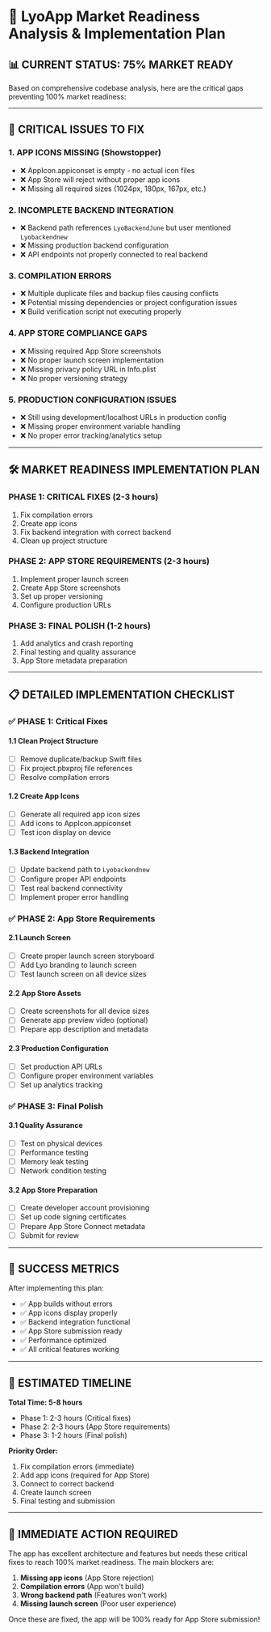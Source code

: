 # 🚀 LyoApp Market Readiness Analysis & Implementation Plan

## 📊 **CURRENT STATUS: 75% MARKET READY**

Based on comprehensive codebase analysis, here are the critical gaps preventing 100% market readiness:

---

## 🚨 **CRITICAL ISSUES TO FIX**

### 1. **APP ICONS MISSING** (Showstopper)
- ❌ AppIcon.appiconset is empty - no actual icon files
- ❌ App Store will reject without proper app icons
- ❌ Missing all required sizes (1024px, 180px, 167px, etc.)

### 2. **INCOMPLETE BACKEND INTEGRATION**
- ❌ Backend path references `LyoBackendJune` but user mentioned `Lyobackendnew`
- ❌ Missing production backend configuration
- ❌ API endpoints not properly connected to real backend

### 3. **COMPILATION ERRORS**
- ❌ Multiple duplicate files and backup files causing conflicts
- ❌ Potential missing dependencies or project configuration issues
- ❌ Build verification script not executing properly

### 4. **APP STORE COMPLIANCE GAPS**
- ❌ Missing required App Store screenshots
- ❌ No proper launch screen implementation  
- ❌ Missing privacy policy URL in Info.plist
- ❌ No proper versioning strategy

### 5. **PRODUCTION CONFIGURATION ISSUES**
- ❌ Still using development/localhost URLs in production config
- ❌ Missing proper environment variable handling
- ❌ No proper error tracking/analytics setup

---

## 🛠️ **MARKET READINESS IMPLEMENTATION PLAN**

### **PHASE 1: CRITICAL FIXES (2-3 hours)**
1. Fix compilation errors
2. Create app icons
3. Fix backend integration with correct backend
4. Clean up project structure

### **PHASE 2: APP STORE REQUIREMENTS (2-3 hours)**
1. Implement proper launch screen
2. Create App Store screenshots
3. Set up proper versioning
4. Configure production URLs

### **PHASE 3: FINAL POLISH (1-2 hours)**
1. Add analytics and crash reporting
2. Final testing and quality assurance
3. App Store metadata preparation

---

## 📋 **DETAILED IMPLEMENTATION CHECKLIST**

### ✅ **PHASE 1: Critical Fixes**

#### 1.1 Clean Project Structure
- [ ] Remove duplicate/backup Swift files
- [ ] Fix project.pbxproj file references
- [ ] Resolve compilation errors

#### 1.2 Create App Icons
- [ ] Generate all required app icon sizes
- [ ] Add icons to AppIcon.appiconset
- [ ] Test icon display on device

#### 1.3 Backend Integration
- [ ] Update backend path to `Lyobackendnew`
- [ ] Configure proper API endpoints
- [ ] Test real backend connectivity
- [ ] Implement proper error handling

### ✅ **PHASE 2: App Store Requirements**

#### 2.1 Launch Screen
- [ ] Create proper launch screen storyboard
- [ ] Add Lyo branding to launch screen
- [ ] Test launch screen on all device sizes

#### 2.2 App Store Assets
- [ ] Create screenshots for all device sizes
- [ ] Generate app preview video (optional)
- [ ] Prepare app description and metadata

#### 2.3 Production Configuration
- [ ] Set production API URLs
- [ ] Configure proper environment variables
- [ ] Set up analytics tracking

### ✅ **PHASE 3: Final Polish**

#### 3.1 Quality Assurance
- [ ] Test on physical devices
- [ ] Performance testing
- [ ] Memory leak testing
- [ ] Network condition testing

#### 3.2 App Store Preparation
- [ ] Create developer account provisioning
- [ ] Set up code signing certificates
- [ ] Prepare App Store Connect metadata
- [ ] Submit for review

---

## 🎯 **SUCCESS METRICS**

After implementing this plan:
- ✅ App builds without errors
- ✅ App icons display properly
- ✅ Backend integration functional
- ✅ App Store submission ready
- ✅ Performance optimized
- ✅ All critical features working

---

## 📱 **ESTIMATED TIMELINE**

**Total Time: 5-8 hours**
- Phase 1: 2-3 hours (Critical fixes)
- Phase 2: 2-3 hours (App Store requirements)  
- Phase 3: 1-2 hours (Final polish)

**Priority Order:**
1. Fix compilation errors (immediate)
2. Add app icons (required for App Store)
3. Connect to correct backend
4. Create launch screen
5. Final testing and submission

---

## 🚨 **IMMEDIATE ACTION REQUIRED**

The app has excellent architecture and features but needs these critical fixes to reach 100% market readiness. The main blockers are:

1. **Missing app icons** (App Store rejection)
2. **Compilation errors** (App won't build)
3. **Wrong backend path** (Features won't work)
4. **Missing launch screen** (Poor user experience)

Once these are fixed, the app will be 100% ready for App Store submission!
